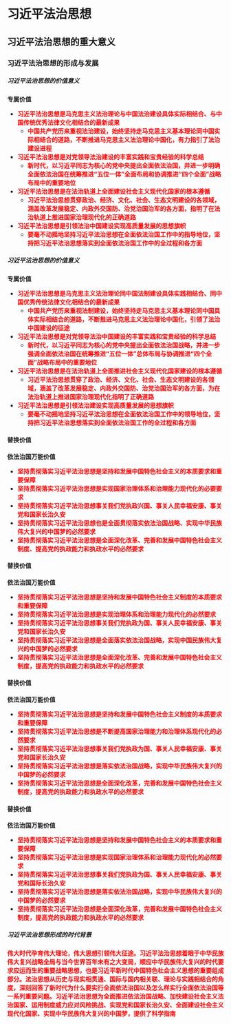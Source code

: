 # 习近平法治思想

## 习近平法治思想的重大意义

### 习近平法治思想的形成与发展

##### 习近平法治思想的价值意义
**专属价值**
- <strong style="color: red;">习近平法治思想是马克思主义法治理论与中国法治建设具体实际相结合、与中国传统优秀法律文化相结合的最新成果</strong>
  - <strong style="color: red;">中国共产党历来重视法治建设，始终坚持走马克思主义基本理论同中国实际相结合的道路，不断推进马克思主义法治理论中国化，有力指引了法治建设进程</strong>
- <strong style="color: red;">习近平法治思想是对党领导法治建设的丰富实践和宝贵经验的科学总结</strong>
  - <strong style="color: red;">新时代，以习近平同志为核心的党中央提出全面依法治国，并进一步明确全面依法治国在统筹推进“五位一体”全面布局和协调推进“四个全面”战略布局中的重要地位</strong>
- <strong style="color: red;">习近平法治思想是在法治轨道上全面建设社会主义现代化国家的根本遵循</strong>
  - <strong style="color: red;">习近平法治思想贯穿政治、经济、文化、社会、生态文明建设的各领域，涵盖改革发展稳定、内政外交国防、治党治国治军的各方面，指明了在法治轨道上推进国家治理现代化的正确道路</strong>
- <strong style="color: red;">习近平法治思想是引领法治中国建设实现高质量发展的思想旗帜</strong>
  - <strong style="color: red;">要毫不动摇地坚持习近平法治思想在全面依法治国工作中的指导地位，坚持把习近平法治思想落实到全面依法治国工作中的全过程和各方面</strong>

##### 习近平法治思想的价值意义
**专属价值**
- <strong style="color: red;">习近平法治思想是马克思主义法治理论同中国法制建设具体实践相结合、同中国优秀传统法律文化相结合的最新成果</strong>
  - <strong style="color: red;">中国共产党历来重视法制建设，始终坚持走马克思主义基本理论同中国具体实际相结合的道路，不断推进马克思主义法治理论中国化，引领了法治中国建设的征途</strong>
- <strong style="color: red;">习近平法治思想是对党领导法治中国建设的丰富实践和宝贵经验的科学总结</strong>
  - <strong style="color: red;">新时代，以习近平同志为核心的党中央提出全面依法治国战略，并进一步强调全面依法治国在统筹推进“五位一体”总体布局与协调推进“四个全面”战略布局中的重要地位</strong>
- <strong style="color: red;">习近平法治思想是在法治轨道上全面推进社会主义现代化国家建设的根本遵循</strong>
  - <strong style="color: red;">习近平法治思想贯穿了政治、经济、文化、社会、生态文明建设的各领域，涵盖了改革发展稳定、内政外交国防、治党治国治军的各方面，为在法治轨道上推进国家治理现代化指明了正确道路</strong>
- <strong style="color: red;">习近平法治思想是引领法治建设实现高质量发展的思想旗帜</strong>
  - <strong style="color: red;">要毫不动摇地坚持习近平法治思想在全面依法治国工作中的领导地位，坚持把习近平法治思想落实到全面依法治国工作的全过程和各方面</strong>

#### 替换价值
**依法治国万能价值**
- <strong style="color: red;">坚持贯彻落实习近平法治思想是坚持和发展中国特色社会主义的本质要求和重要保障</strong>
- <strong style="color: red;">坚持贯彻落实习近平法治思想是实现国家治理体系和治理能力现代化的必要要求</strong>
- <strong style="color: red;">坚持贯彻落实习近平法治思想事关我们党执政兴国、事关人民幸福安康、事关党和国家长治久安</strong>
- <strong style="color: red;">坚持贯彻落实习近平法治思想也是全面贯彻落实依法治国战略、实现中华民族伟大复兴的中国梦的必然要求</strong>
- <strong style="color: red;">坚持贯彻落实习近平法治思想是全面深化改革、完善和发展中国特色社会主义制度、提高党的执政能力和执政水平的必然要求</strong>

#### 替换价值
**依法治国万能价值**
- <strong style="color: red;">坚持贯彻落实习近平法治思想是坚持和发展中国特色社会主义制度的本质要求和重要保障</strong>
- <strong style="color: red;">坚持贯彻落实习近平法治思想是实现治理体系和治理能力现代化的必然要求</strong>
- <strong style="color: red;">坚持贯彻落实习近平法治思想事关我们党执政为国、事关人民幸福安康、事关党和国家长治久安</strong>
- <strong style="color: red;">坚持贯彻落实习近平法治思想是全面落实依法治国战略，实现中国民族伟大复兴的中国梦的必然要求</strong>
- <strong style="color: red;">坚持贯彻落实习近平法治思想是全面深化改革、完善和发展中国特色社会主义制度，提高党的执政能力和执政水平的必然要求</strong>

#### 替换价值
**依法治国万能价值**
- <strong style="color: red;">坚持贯彻落实习近平法治思想是坚持和发展中国特色社会主义制度的本质要求和重要保障</strong>
- <strong style="color: red;">坚持贯彻落实习近平法治思想是不断提高国家治理能力和治理体系现代化的必然要求</strong>
- <strong style="color: red;">坚持贯彻落实习近平法治思想事关我们党执政为国、事关人民幸福安康、事关党和国家长治久安</strong>
- <strong style="color: red;">坚持贯彻落实习近平法治思想是落实依法治国战略，实现中华民族伟大复兴的中国梦的必然要求</strong>
- <strong style="color: red;">坚持贯彻落实习近平法治思想是全面深化改革，完善和发展中国特色社会主义制度，提高党的执政能力和执政水平的必然要求</strong>

#### 替换价值
**依法治国万能价值**
- <strong style="color: red;">坚持贯彻落实习近平法治思想是坚持和发展中国特色社会主义的本质要求和重要保障</strong>
- <strong style="color: red;">坚持贯彻落实习近平法治思想是实现国家治理体系和治理能力现代化的必然要求</strong>
- <strong style="color: red;">坚持贯彻落实习近平法治思想事关我们党执政为国、事关人民幸福安康、事关党和国际长治久安</strong>
- <strong style="color: red;">坚持贯彻落实习近平法治思想是落实依法治国战略，实现中华民族伟大复兴的中国梦的必然要求</strong>
- <strong style="color: red;">坚持贯彻落实习近平法治思想是全面深化改革，完善和发展中国特色社会主义制度，提高党的执政能力和执政水平的必然要求</strong>

##### 习近平法治思想形成的时代背景
<strong style="color: red;">伟大时代孕育伟大理论，伟大思想引领伟大征途。习近平法治思想着眼于中华民族伟大复兴战略全局与当今世界百年未有之大变局，顺应中华民族伟大复兴的时代要求应运而生的重要战略思想，也是习近平新时代中国特色社会主义思想的重要组成部分。法治思想从历史与现实相贯通、国际与国内相关联、理论与实践相结合的角度，深刻回答了新时代为什么要实行全面依法治国以及怎么样实行全面依法治国等一系列重要问题。习近平法治思想为全面推进依法治国战略、加快建设社会主义法治国家、运用制度威力应对风险挑战、实现党和国家长治久安、全面建设社会主义现代化国家、实现中华民族伟大复兴的中国梦，提供了科学指南</strong>